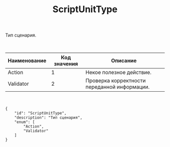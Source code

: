 ﻿---
layout: default
title: ScriptUnitType
position: 
categories: 
tags: 
---

Тип сценария.

 

|Наименование|Код значения|Описание|
|------------|------------|--------|
|Action|1|Некое полезное действие.|
|Validator|2|Проверка корректности переданной информации.|

    

```
{
	"id": "ScriptUnitType",
	"description": "Тип сценария",
	"enum": [
		"Action",
		"Validator"
	]
}
```

 

 

